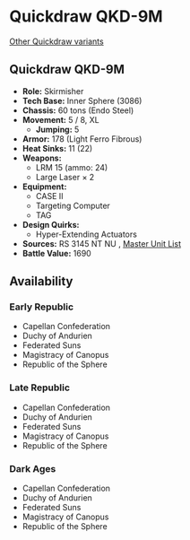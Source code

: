 # Quickdraw QKD-9M 

[Other Quickdraw variants](../quickdraw.md) 

## Quickdraw QKD-9M 

- **Role:** Skirmisher 
- **Tech Base:** Inner Sphere (3086) 
- **Chassis:** 60 tons (Endo Steel) 
- **Movement:** 5 / 8, XL 
  - **Jumping:** 5 
- **Armor:** 178 (Light Ferro Fibrous) 
- **Heat Sinks:** 11 (22) 
- **Weapons:** 
  - LRM 15 (ammo: 24) 
  - Large Laser × 2 
- **Equipment:** 
  - CASE II 
  - Targeting Computer 
  - TAG 
- **Design Quirks:** 
  - Hyper-Extending Actuators 
- **Sources:** RS 3145 NT NU , [Master Unit List](http://masterunitlist.info/Unit/Details/6887/quickdraw-qkd-9m) 
- **Battle Value:** 1690 

## Availability 

### Early Republic 

- Capellan Confederation 
- Duchy of Andurien 
- Federated Suns 
- Magistracy of Canopus 
- Republic of the Sphere 

### Late Republic 

- Capellan Confederation 
- Duchy of Andurien 
- Federated Suns 
- Magistracy of Canopus 
- Republic of the Sphere 

### Dark Ages 

- Capellan Confederation 
- Duchy of Andurien 
- Federated Suns 
- Magistracy of Canopus 
- Republic of the Sphere 

